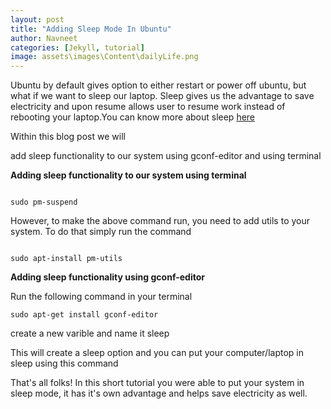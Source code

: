 ```yaml
---
layout: post
title: "Adding Sleep Mode In Ubuntu"
author: Navneet
categories: [Jekyll, tutorial]
image: assets\images\Content\dailyLife.png
---
```


<p>
Ubuntu by default gives option to either restart or power off ubuntu, but what if we want to sleep our laptop. Sleep gives us the advantage to save electricity and upon resume allows user to resume work instead of rebooting your laptop.You can know more about sleep <a href="https://en.wikipedia.org/wiki/Sleep_mode">here</a> 
</p><p>
Within this blog post we will 
</p><p>
add sleep functionality to our system using gconf-editor and using terminal
</p><p>
<strong>Adding sleep functionality to our system using terminal</strong>
</p><p>
<code>
sudo pm-suspend
</code>
</p><p>
However, to make the above command run, you need to add utils to your system. To do that simply run the command
</p><p>
<code>
sudo apt-install pm-utils
</code>
</p><p>
<strong>Adding sleep functionality using gconf-editor</strong>
</p><p>
Run the following command in your terminal
</p><p>
<code>sudo apt-get install gconf-editor</code>
</p><p>
create a new varible and name it sleep
</p><p>
This will create a sleep option and you can put your computer/laptop in sleep using this command
</p><p>
That's all folks! In this short tutorial you were able to put your system in sleep mode, it has it's own advantage and helps save electricity as well.
</p>
